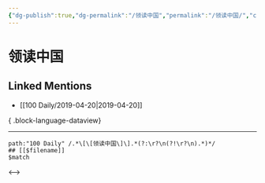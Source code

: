 ```yaml
---
{"dg-publish":true,"dg-permalink":"/领读中国","permalink":"/领读中国/","created":"2023-03-12T16:32:18.000+08:00","updated":"2023-03-12T16:32:19.000+08:00"}
---
```


# 领读中国

## Linked Mentions
- [[100 Daily/2019-04-20\|2019-04-20]]

{ .block-language-dataview}

---

```expander
path:"100 Daily" /.*\[\[领读中国\]\].*(?:\r?\n(?!\r?\n).*)*/
## [[$filename]]
$match
```

<-->